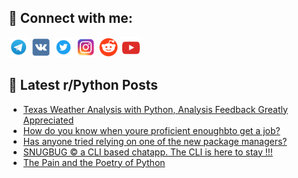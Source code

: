 ## 🔎 Connect with me:
[<img src="https://github.com/bullbesh/bullbesh/blob/main/images/Telegram.png" width="32" height="32" />](https://t.me/bullbesh)
[<img src="https://github.com/bullbesh/bullbesh/blob/main/images/VK.png" width="32" height="32" />](https://vk.com/bullbesh)
[<img src="https://github.com/bullbesh/bullbesh/blob/main/images/Twitter.png" width="32" height="32" />](https://twitter.com/bullbesh1)
[<img src="https://github.com/bullbesh/bullbesh/blob/main/images/Instagram.png" width="32" height="32" />](https://www.instagram.com/bullbesh)
[<img src="https://github.com/bullbesh/bullbesh/blob/main/images/Reddit.png" width="32" height="32" />](https://www.reddit.com/user/bullbesh)
[<img src="https://github.com/bullbesh/bullbesh/blob/main/images/YouTube.png" width="32" height="32" />](https://www.youtube.com/channel/UCtfjRs6uzgq5mfm8S06WTcg)

## 📕 Latest r/Python Posts
<!-- BLOG-POST-LIST:START -->
- [Texas Weather Analysis with Python, Analysis Feedback Greatly Appreciated](https://www.reddit.com/r/Python/comments/167lbpr/texas_weather_analysis_with_python_analysis/)
- [How do you know when youre proficient enoughbto get a job?](https://www.reddit.com/r/Python/comments/167kksw/how_do_you_know_when_youre_proficient_enoughbto/)
- [Has anyone tried relying on one of the new package managers?](https://www.reddit.com/r/Python/comments/167i8x6/has_anyone_tried_relying_on_one_of_the_new/)
- [SNUGBUG © a CLI based chatapp. The CLI is here to stay !!!](https://www.reddit.com/r/Python/comments/167g4v8/snugbug_a_cli_based_chatapp_the_cli_is_here_to/)
- [The Pain and the Poetry of Python](https://www.reddit.com/r/Python/comments/167fwkc/the_pain_and_the_poetry_of_python/)
<!-- BLOG-POST-LIST:END -->
